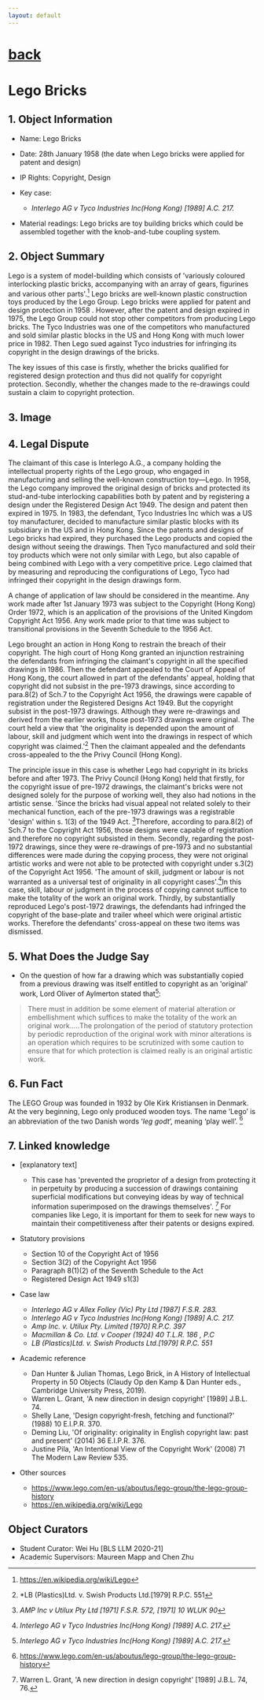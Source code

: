 ```yaml
---
layout: default
---
```

# [back](../)

# Lego Bricks 

## 1. Object Information

- Name: Lego Bricks

- Date:  28th January 1958 (the date when Lego bricks were applied for patent and design) 

- IP Rights: Copyright, Design

- Key case:

   + *Interlego AG v Tyco Industries Inc(Hong Kong) [1989] A.C. 217.*

- Material readings: Lego bricks are toy building bricks which could be assembled together with the knob-and-tube coupling system. 

## 2. Object Summary 

Lego is a system of model-building which consists of 'variously coloured interlocking plastic bricks, accompanying with an array of gears, figurines  and various other parts'.[^1] Lego bricks are well-known plastic construction toys produced by the Lego Group. Lego bricks were applied for patent and design protection in 1958 . However, after the patent and design expired in 1975, the Lego Group could not stop other competitors from producing Lego bricks. The Tyco Industries was one of the competitors who manufactured and sold similar plastic blocks in the US and Hong Kong with much lower price in 1982. Then Lego sued against Tyco industries for infringing its copyright in the design drawings of the bricks.



The key issues of this case is firstly, whether the bricks qualified for registered design protection and thus did not qualify for copyright protection. Secondly, whether the changes made to the re-drawings could sustain a claim to copyright protection.


## 3. Image

## 4.  Legal Dispute 

The claimant of this case is Interlego A.G., a company holding the intellectual property rights of the Lego group, who engaged in manufacturing and selling the well-known construction toy—Lego. In 1958, the Lego company improved the original design of bricks and protected its stud-and-tube interlocking capabilities both by patent and by registering a design under the Registered Design Act 1949. The design and patent then expired in 1975. In 1983, the defendant, Tyco Industries Inc which was a US toy manufacturer, decided to manufacture similar plastic blocks with its subsidiary  in the US and in Hong Kong. Since the patents and designs of Lego bricks had expired, they purchased the Lego products and copied the design without seeing the drawings. Then Tyco manufactured and sold their toy products which were not only similar with Lego, but also capable of being combined with Lego with a very competitive price. Lego claimed that by measuring and reproducing the configurations of Lego, Tyco had infringed their copyright in the design drawings form.



A change of application of law should be considered in the meantime.  Any work made after 1st January 1973 was subject to the Copyright (Hong Kong) Order 1972, which is an application of the provisions of the United Kingdom Copyright Act 1956. Any work made prior to that time was subject to transitional provisions in the Seventh Schedule to the 1956 Act.



Lego brought an action in Hong Kong to restrain the breach of their copyright.  The high court of Hong Kong granted an injunction restraining the defendants from infringing the claimant's copyright in all the specified drawings in 1986. Then the defendant appealed to the Court of  Appeal of Hong Kong, the court allowed in part of the defendants' appeal, holding that copyright did not subsist in the pre-1973 drawings, since according to para.8(2) of Sch.7 to the Copyright Act 1956, the drawings were capable of registration under the Registered Designs Act 1949. But the copyright subsist in the post-1973 drawings. Although they were re-drawings and derived from the earlier works, those post-1973 drawings were original. The court held a view that 'the originality is depended upon the amount of labour, skill and judgment which went into the drawings in respect of which copyright was claimed.'[^2] Then the claimant appealed and the defendants cross-appealed to the the Privy Council (Hong Kong).



The principle issue in this case is whether Lego had copyright in its bricks before and after 1973. The Privy Council (Hong Kong) held that firstly, for the copyright issue of pre-1972 drawings, the claimant's bricks were not designed solely for the purpose of working well, they also had notions in the artistic sense. 'Since the bricks had visual appeal not related solely to their mechanical function, each of the pre-1973 drawings was a registrable 'design' within s. 1(3) of the 1949 Act. [^3]Therefore, according to para.8(2) of Sch.7 to the Copyright Act 1956, those designs were capable of registration and therefore no copyright subsisted in them. Secondly, regarding the post-1972 drawings, since they were re-drawings of pre-1973 and no substantial differences were made during the copying process, they were not original artistic works and were not able to be protected with copyright under s.3(2) of the Copyright Act 1956. 'The amount of skill, judgment or labour is not warranted as a universal test of originality in all copyright cases'.[^4]In this case, skill, labour or judgment in the process of copying cannot suffice to make the totality of the work an original work. Thirdly, by substantially reproduced Lego's post-1972 drawings, the defendants had infringed the copyright of the base-plate and trailer wheel which were original artistic works. Therefore the defendants' cross-appeal on these two items was dismissed.


##  5. What Does the Judge Say
- On the question of how far a drawing which was substantially copied from a previous drawing was itself entitled to copyright as an 'original' work, Lord Oliver of Aylmerton stated that[^4]:
>  There must in addition be some element of material alteration or embellishment which suffices to make the totality of the work an original work.....The prolongation of the period of statutory protection by periodic reproduction of the original work with minor alterations is an operation which requires to be scrutinized with some caution to ensure that for which protection is claimed really is an original artistic work.

## 6. Fun Fact 
The LEGO Group was founded in 1932 by Ole Kirk Kristiansen in Denmark. At the very beginning, Lego only produced wooden toys. The name ‘Lego’ is an abbreviation of the two Danish words ‘*leg godt*’, meaning ‘play well’. [^5]

## 7. Linked knowledge 
- [explanatory text]
  + This case has 'prevented the proprietor of a design from protecting it in perpetuity by producing a succession of drawings containing superficial modifications but conveying ideas by way of technical information superimposed on the drawings themselves'. [^6] For companies like Lego, it is important for them to seek for new ways to maintain their competitiveness after their patents or designs expired.
  
- Statutory provisions
  + Section 10 of the Copyright Act of 1956
  + Section 3(2) of the Copyright Act 1956 
  + Paragraph 8(1)(2) of the Seventh Schedule to the Act
  + Registered Design Act 1949 s1(3)
  
- Case law
  + *Interlego AG v Allex Folley (Vic) Pty Ltd [1987] F.S.R. 283.*
  + *Interlego AG v Tyco Industries Inc(Hong Kong) [1989] A.C. 217.*
  + *Amp Inc. v. Utilux Pty. Limited [1970] R.P.C. 397*
  + *Macmillan & Co. Ltd. v Cooper (1924) 40 T.L.R. 186 , P.C*
  + *LB (Plastics)Ltd. v. Swish Products Ltd.[1979] R.P.C. 551*
  
- Academic reference
  + Dan Hunter & Julian Thomas, Lego Brick, in A History of Intellectual Property in 50 Objects (Claudy Op den Kamp & Dan Hunter eds., Cambridge University Press, 2019).
  + Warren L. Grant, 'A new direction in design copyright' [1989] J.B.L. 74.
  + Shelly Lane, 'Design copyright-fresh, fetching and functional?' (1988) 10 E.I.P.R. 370.
  + Deming Liu, 'Of originality: originality in English copyright law: past and present' (2014) 36 E.I.P.R. 376.
  + Justine Pila, 'An Intentional View of the Copyright Work' (2008) 71 The Modern Law Review 535.
  
- Other sources
  + https://www.lego.com/en-us/aboutus/lego-group/the-lego-group-history
  + https://en.wikipedia.org/wiki/Lego

## Object Curators

- Student Curator: Wei Hu [BLS LLM 2020-21]
- Academic Supervisors: Maureen Mapp and Chen Zhu 




[^1]: https://en.wikipedia.org/wiki/Lego
[^2]: *LB (Plastics)Ltd. v. Swish Products Ltd.[1979] R.P.C. 551
[^3]: *AMP Inc v Utilux Pty Ltd [1971\] F.S.R. 572, [1971] 10 WLUK 90*
[^4]: *Interlego AG v Tyco Industries Inc(Hong Kong) [1989] A.C. 217.*
[^5]:https://www.lego.com/en-us/aboutus/lego-group/the-lego-group-history
[^6]:Warren L. Grant, 'A new direction in design copyright' [1989] J.B.L. 74, 76.
